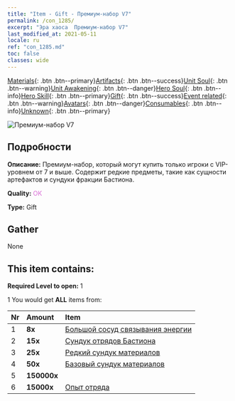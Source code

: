 ```yaml
---
title: "Item - Gift - Премиум-набор V7"
permalink: /con_1285/
excerpt: "Эра хаоса  Премиум-набор V7"
last_modified_at: 2021-05-11
locale: ru
ref: "con_1285.md"
toc: false
classes: wide
---
```

 [Materials](/ItemsRU/){: .btn .btn--primary}[Artifacts](/ItemsRU/Artifacts/){: .btn .btn--success}[Unit Soul](/ItemsRU/UnitSoul/){: .btn .btn--warning}[Unit Awakening](/ItemsRU/UnitAwakening/){: .btn .btn--danger}[Hero Soul](/ItemsRU/HeroSoul/){: .btn .btn--info}[Hero Skill](/ItemsRU/HeroSkill/){: .btn .btn--primary}[Gift](/ItemsRU/Gift/){: .btn .btn--success}[Event related](/ItemsRU/Events/){: .btn .btn--warning}[Avatars](/ItemsRU/Avatars/){: .btn .btn--danger}[Consumables](/ItemsRU/Consumables/){: .btn .btn--info}[Unknown](/ItemsRU/Unknown/){: .btn .btn--primary}

 ![Премиум-набор V7](/images/t/i_905007.png)

## Подробности
 **Описание:** Премиум-набор, который могут купить только игроки с VIP-уровнем от 7 и выше. Содержит редкие предметы, такие как сущности артефактов и сундуки фракции Бастиона.

 **Quality:** <span style="color: #DA70D6">OK</span>

 **Type:** Gift

## Gather

  None

## This item contains:

 **Required Level to open:** 1

 1 You would get **ALL** items  from:

  | Nr | Amount |     Item    |
  |:---|:-------|:------------|
  | 1 |  **8x** | [Большой сосуд связывания энергии](/ItemsRU/con_726/) |  | 
  | 2 |  **15x** | [Сундук отрядов Бастиона](/ItemsRU/con_1270/) |  | 
  | 3 |  **25x** | [Редкий сундук материалов](/ItemsRU/con_757/) |  | 
  | 4 |  **50x** | [Базовый сундук материалов](/ItemsRU/con_756/) |  | 
  | 5 |  **150000x** | <i class="fas fa-coins"/> |  | 
  | 6 |  **15000x** | [Опыт отряда](/ItemsRU/con_902/) |  | 
